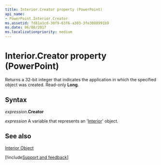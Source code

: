 ```yaml
---
title: Interior.Creator property (PowerPoint)
api_name:
- PowerPoint.Interior.Creator
ms.assetid: fd81a1cd-30f9-63f6-a303-3fe3088991b9
ms.date: 06/08/2017
ms.localizationpriority: medium
---
```



# Interior.Creator property (PowerPoint)

Returns a 32-bit integer that indicates the application in which the specified object was created. Read-only **Long**.


## Syntax

_expression_.**Creator**

_expression_ A variable that represents an '[Interior](PowerPoint.Interior.md)' object.


## See also


[Interior Object](PowerPoint.Interior.md)

[!include[Support and feedback](~/includes/feedback-boilerplate.md)]